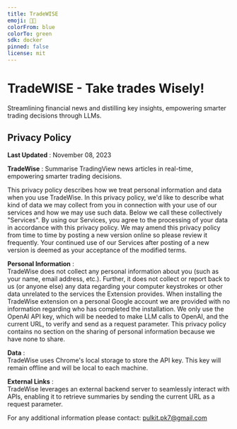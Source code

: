 ```yaml
---
title: TradeWISE
emoji: 💸💸
colorFrom: blue
colorTo: green
sdk: docker
pinned: false
license: mit
---
```


# TradeWISE - Take trades Wisely!
Streamlining financial news and distilling key insights, empowering smarter trading decisions through LLMs.

## Privacy Policy

**Last Updated** : November 08, 2023<br>

**TradeWise** : Summarise TradingView news articles in real-time, empowering smarter trading decisions.<br>

This privacy policy describes how we treat personal information and data when you use TradeWise.
In this privacy policy, we'd like to describe what kind of data we may collect from you in connection with your use of our services and how we may use such data. Below we call these collectively "Services". By using our Services, you agree to the processing of your data in accordance with this privacy policy.
We may amend this privacy policy from time to time by posting a new version online so please review it frequently. Your continued use of our Services after posting of a new version is deemed as your acceptance of the modified terms.

**Personal Information** : <br>
TradeWise does not collect any personal information about you (such as your name, email address, etc.). Further, it does not collect or report back to us (or anyone else) any data regarding your computer keystrokes or other data unrelated to the services the Extension provides.
When installing the TradeWise extension on a personal Google account we are provided with no information regarding who has completed the installation.
We only use the OpenAI API key, which will be needed to make LLM calls to OpenAI, and the current URL, to verify and send as a request parameter.
This privacy policy contains no section on the sharing of personal information because we have none to share.

**Data** :<br>
TradeWise uses Chrome's local storage to store the API key. This key will remain offline and will be local to each machine.

**External Links** :<br>
TradeWise leverages an external backend server to seamlessly interact with APIs, enabling it to retrieve summaries by sending the current URL as a request parameter.

For any additional information please contact: pulkit.pk7@gmail.com
